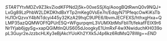 $START$YtvMDZv9Z3kvZiodKFPNd2j5k+00xeSSjXq/AoogBQtRwnQ0v9NQJ+LxGg89LzPhbW2LDKDKhdBxYTp2mKeg0VsEe7n/EdqyN71PfeqcOwKiKsTbHJ1OrQzvxY4bNTdcyi445y32KzA29hqC9UPE6/lbvmJECFEXS/hthxgHxa+QLMP35azQQMWOFfQPUrE5Q+WFgurpqmL3VUMXbtMsFbIiTt/fekafFEIX9r6Nr1Yjab6jgySg+xapQGiMtlnQUS605dJoogkyE1UmRxF4wXNwiduchKH039opL3Guyr2eJzzbcHLKy3eBjAkcYUoKh2YXk5J4p6kz6RdMsQ78Wg==$END$